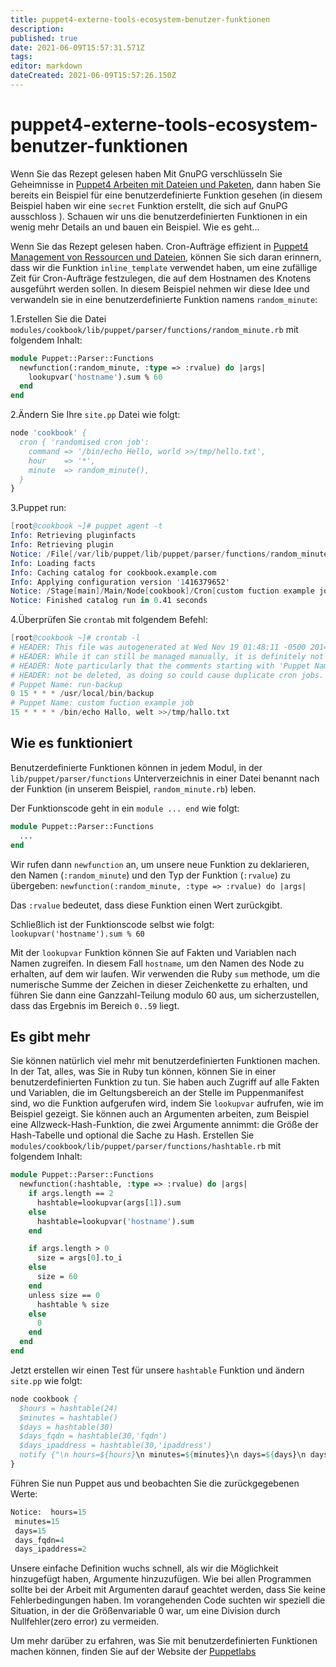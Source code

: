 ```yaml
---
title: puppet4-externe-tools-ecosystem-benutzer-funktionen
description: 
published: true
date: 2021-06-09T15:57:31.571Z
tags: 
editor: markdown
dateCreated: 2021-06-09T15:57:26.150Z
---
```


# puppet4-externe-tools-ecosystem-benutzer-funktionen

Wenn Sie das Rezept gelesen haben Mit GnuPG verschlüsseln Sie Geheimnisse in [Puppet4 Arbeiten mit Dateien und Paketen](../puppet4-datein-packete), dann haben Sie bereits ein Beispiel für eine benutzerdefinierte Funktion gesehen (in diesem Beispiel haben wir eine `secret` Funktion erstellt, die sich auf GnuPG ausschloss ). Schauen wir uns die benutzerdefinierten Funktionen in ein wenig mehr Details an und bauen ein Beispiel.
Wie es geht...

Wenn Sie das Rezept gelesen haben. Cron-Aufträge effizient in [Puppet4 Management von Ressourcen und Dateien](../puppet4-ressourcen-datein), können Sie sich daran erinnern, dass wir die Funktion `inline_template` verwendet haben, um eine zufällige Zeit für Cron-Aufträge festzulegen, die auf dem Hostnamen des Knotens ausgeführt werden sollen. In diesem Beispiel nehmen wir diese Idee und verwandeln sie in eine benutzerdefinierte Funktion namens `random_minute`:

1.Erstellen Sie die Datei `modules/cookbook/lib/puppet/parser/functions/random_minute.rb` mit folgendem Inhalt:

```pp
module Puppet::Parser::Functions
  newfunction(:random_minute, :type => :rvalue) do |args|
    lookupvar('hostname').sum % 60
  end
end
```

2.Ändern Sie Ihre `site.pp` Datei wie folgt:

```pp
node 'cookbook' {
  cron { 'randomised cron job':
    command => '/bin/echo Hello, world >>/tmp/hello.txt',
    hour    => '*',
    minute  => random_minute(),
  }
}
```

3.Puppet run:

```s
[root@cookbook ~]# puppet agent -t
Info: Retrieving pluginfacts
Info: Retrieving plugin
Notice: /File[/var/lib/puppet/lib/puppet/parser/functions/random_minute.rb]/ensure: defined content as '{md5}e6ff40165e74677e5837027bb5610744'
Info: Loading facts
Info: Caching catalog for cookbook.example.com
Info: Applying configuration version '1416379652'
Notice: /Stage[main]/Main/Node[cookbook]/Cron[custom fuction example job]/ensure: created
Notice: Finished catalog run in 0.41 seconds
```

4.Überprüfen Sie `crontab` mit folgendem Befehl:

```s
[root@cookbook ~]# crontab -l
# HEADER: This file was autogenerated at Wed Nov 19 01:48:11 -0500 2014 by puppet.
# HEADER: While it can still be managed manually, it is definitely not recommended.
# HEADER: Note particularly that the comments starting with 'Puppet Name' should
# HEADER: not be deleted, as doing so could cause duplicate cron jobs.
# Puppet Name: run-backup
0 15 * * * /usr/local/bin/backup
# Puppet Name: custom fuction example job
15 * * * * /bin/echo Hallo, welt >>/tmp/hallo.txt
```

## Wie es funktioniert

Benutzerdefinierte Funktionen können in jedem Modul, in der `lib/puppet/parser/functions` Unterverzeichnis in einer Datei benannt nach der Funktion (in unserem Beispiel, `random_minute.rb`) leben.

Der Funktionscode geht in ein `module ... end` wie folgt:

```pp
module Puppet::Parser::Functions
  ...
end
```

Wir rufen dann `newfunction` an, um unsere neue Funktion zu deklarieren, den Namen (`:random_minute`) und den Typ der Funktion (`:rvalue`) zu übergeben:
`newfunction(:random_minute, :type => :rvalue) do |args|`

Das `:rvalue` bedeutet, dass diese Funktion einen Wert zurückgibt.

Schließlich ist der Funktionscode selbst wie folgt:
`lookupvar('hostname').sum % 60`

Mit der `lookupvar` Funktion können Sie auf Fakten und Variablen nach Namen zugreifen. In diesem Fall `hostname`, um den Namen des Node zu erhalten, auf dem wir laufen. Wir verwenden die Ruby `sum` methode, um die numerische Summe der Zeichen in dieser Zeichenkette zu erhalten, und führen Sie dann eine Ganzzahl-Teilung modulo 60 aus, um sicherzustellen, dass das Ergebnis im Bereich `0..59` liegt.

## Es gibt mehr

Sie können natürlich viel mehr mit benutzerdefinierten Funktionen machen. In der Tat, alles, was Sie in Ruby tun können, können Sie in einer benutzerdefinierten Funktion zu tun. Sie haben auch Zugriff auf alle Fakten und Variablen, die im Geltungsbereich an der Stelle im Puppenmanifest sind, wo die Funktion aufgerufen wird, indem Sie `lookupvar` aufrufen, wie im Beispiel gezeigt. Sie können auch an Argumenten arbeiten, zum Beispiel eine Allzweck-Hash-Funktion, die zwei Argumente annimmt: die Größe der Hash-Tabelle und optional die Sache zu Hash. Erstellen Sie `modules/cookbook/lib/puppet/parser/functions/hashtable.rb` mit folgendem Inhalt:

```pp
module Puppet::Parser::Functions
  newfunction(:hashtable, :type => :rvalue) do |args|
    if args.length == 2
      hashtable=lookupvar(args[1]).sum
    else
      hashtable=lookupvar('hostname').sum
    end

    if args.length > 0
      size = args[0].to_i
    else
      size = 60
    end
    unless size == 0
      hashtable % size
    else
      0
    end
  end
end
```

Jetzt erstellen wir einen Test für unsere `hashtable` Funktion und ändern `site.pp` wie folgt:

```pp
node cookbook {
  $hours = hashtable(24)
  $minutes = hashtable()
  $days = hashtable(30)
  $days_fqdn = hashtable(30,'fqdn')
  $days_ipaddress = hashtable(30,'ipaddress')
  notify {"\n hours=${hours}\n minutes=${minutes}\n days=${days}\n days_fqdn=${days_fqdn}\n days_ipaddress=${days_ipaddress}\n":}
}
```

Führen Sie nun Puppet aus und beobachten Sie die zurückgegebenen Werte:

```pp
Notice:  hours=15
 minutes=15
 days=15
 days_fqdn=4
 days_ipaddress=2
```

Unsere einfache Definition wuchs schnell, als wir die Möglichkeit hinzugefügt haben, Argumente hinzuzufügen. Wie bei allen Programmen sollte bei der Arbeit mit Argumenten darauf geachtet werden, dass Sie keine Fehlerbedingungen haben. Im vorangehenden Code suchten wir speziell die Situation, in der die Größenvariable 0 war, um eine Division durch Nullfehler(zero error) zu vermeiden.

Um mehr darüber zu erfahren, was Sie mit benutzerdefinierten Funktionen machen können, finden Sie auf der Website der [Puppetlabs](Http://docs.puppetlabs.com/guides/custom_functions.html)

